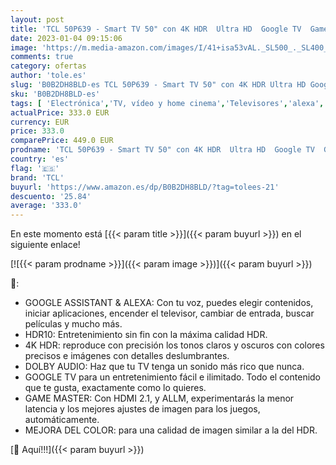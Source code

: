 ```yaml
---
layout: post
title: 'TCL 50P639 - Smart TV 50" con 4K HDR  Ultra HD  Google TV  Game Master  Dolby Audio  Google Assistant Incorporado Compatible con Alexa  Metalizado oscuro'
date: 2023-01-04 09:15:06
image: 'https://m.media-amazon.com/images/I/41+isa53vAL._SL500_._SL400_.jpg'
comments: true
category: ofertas
author: 'tole.es'
slug: 'B0B2DH8BLD-es TCL 50P639 - Smart TV 50" con 4K HDR Ultra HD Google TV...'
sku: 'B0B2DH8BLD-es'
tags: [ 'Electrónica','TV, vídeo y home cinema','Televisores','alexa','tcl','🇪🇸', ]
actualPrice: 333.0 EUR
currency: EUR
price: 333.0
comparePrice: 449.0 EUR
prodname: 'TCL 50P639 - Smart TV 50" con 4K HDR  Ultra HD  Google TV  Game Master  Dolby Audio  Google Assistant Incorporado Compatible con Alexa  Metalizado oscuro'
country: 'es'
flag: '🇪🇸'
brand: 'TCL'
buyurl: 'https://www.amazon.es/dp/B0B2DH8BLD/?tag=tolees-21'
descuento: '25.84'
average: '333.0'
---
```


En este momento está [{{< param title >}}]({{< param buyurl >}}) en el siguiente enlace!

[![{{< param prodname >}}]({{< param image >}})]({{< param buyurl >}})

🔎:

- GOOGLE ASSISTANT & ALEXA: Con tu voz, puedes elegir contenidos, iniciar aplicaciones, encender el televisor, cambiar de entrada, buscar películas y mucho más.
- HDR10: Entretenimiento sin fin con la máxima calidad HDR.
- 4K HDR: reproduce con precisión los tonos claros y oscuros con colores precisos e imágenes con detalles deslumbrantes.
- DOLBY AUDIO: Haz que tu TV tenga un sonido más rico que nunca.
- GOOGLE TV para un entretenimiento fácil e ilimitado. Todo el contenido que te gusta, exactamente como lo quieres.
- GAME MASTER: Con HDMI 2.1, y ALLM, experimentarás la menor latencia y los mejores ajustes de imagen para los juegos, automáticamente.
- MEJORA DEL COLOR: para una calidad de imagen similar a la del HDR.

[🛒 Aquí!!!]({{< param buyurl >}})
